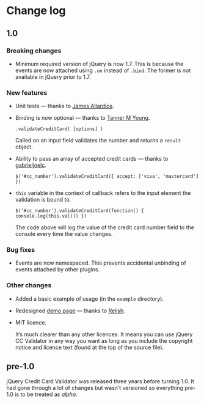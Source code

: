 # Change log

## 1.0

### Breaking changes

* Minimum required version of jQuery is now 1.7. This is because the events are now attached using `.on` instead of `.bind`. The former is not available in jQuery prior to 1.7.

### New features

* Unit tests — thanks to [James Allardice](https://github.com/jamesallardice).

* Binding is now optional — thanks to [Tanner M Young](https://github.com/tmyoung).

  ```
  .validateCreditCard( [options] )
  ```

  Called on an input field validates the number and *returns* a `result` object.

* Ability to pass an array of accepted credit cards — thanks to [gabrieljoelc](https://github.com/gabrieljoelc).

  ```
  $('#cc_number').validateCreditCard({ accept: ['visa', 'mastercard'] })
  ```

* `this` variable in the context of callback refers to the input element the validation is bound to.

  ```
  $('#cc_number').validateCreditCard(function() { console.log(this.val()) })
  ```

  The code above will log the value of the credit card number field to the console every time the value changes.

### Bug fixes

* Events are now namespaced. This prevents accidental unbinding of events attached by other plugins.

### Other changes

* Added a basic example of usage (in the `example` directory).

* Redesigned [demo page](http://jquerycreditcardvalidator.com) — thanks to [Relish](https://relish.io).

* MIT licence.

  It’s much clearer than any other licences. It means you can use jQuery CC Validator in any way you want as long as you include the copyright notice and licence text (found at the top of the source file).

## pre-1.0

jQuery Credit Card Validator was released three years before turning 1.0. It had gone through a lot of changes but wasn’t versioned so everything pre-1.0 is to be treated as *alpha*.